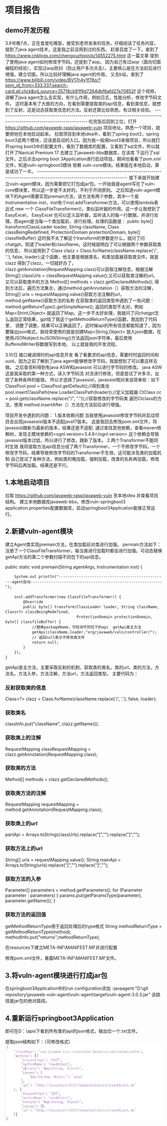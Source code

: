 # 项目报告




## demo开发历程


   3.6号晚7点，正在食堂吃晚饭，接受到老师发来的任务。仔细阅读了任务内容，提到了java agent技术，这是我之前没用到过的东西。
   赶紧百度了一下，查到了 https://www.cnblogs.com/chengxuzhixin/p/14552275.html 这一篇文章 提到了使用java agent如何修改字节码。还提到了aop。
   因为自己有过aop（面向切面编程的经验），实现过aop防抖（防止用户多次点击）。主要核心是在方法前后进行增强，建立切面。所以比较好理解java agent的作用。
   又去b站，查到了 https://www.bilibili.com/video/BV17n4y1f78o/?spm_id_from=333.337.search-card.all.click&vd_source=35718cb91f9d7264dbf6afd27e70852f 这个视频，讲解了java agent怎么去实现，有什么作用，例如日志，性能分析，修改字节码文件。
   这时基本有了大致的方向，在看到需要提取类的api信息，看到类信息，就想到了反射，这是动态获取类信息的方法。反射还算比较熟悉，有过相关经验。
    --------------------------------------------------------------------------------------------------------------------------
   吃完饭后回到工位，打开 https://github.com/javaweb-rasp/javaweb-vuln 项目地址。熟悉一个项目，就要把他在本地启动起来。
    拉取项目到本地idea中，看到了spring boot2，spring boot3这两个模块，应该是启动的入口。因为我一般用boot3来做项目，所以就打开spring boot3中的配置文件，看到了数据库的配置，又看到了sql文件，所以就打开了Navicat Premium 17 去建立了javaweb-bbs数据库，在该库
    下运行了sql文件。之后点击spring boot 3Application进行启动项目。期间也看看了pom.xml文件，知道vuln-springboot3模块 依赖 vuln-core模块。结果能在本地启动，算是成功了一半。
    ---------------------------------------------------------------------------------------------------------------------------
    接下来就开始建立vuln-agent模块，因为需要把它打包成jar包。一开始我是agent写在了vuln-core模块里，所以这一步是不太好的，不利于开闭原则。
    之后知道vuln-agent模块下的Agent需要实现premain方法，该方法有两个参数，其中一个是Instrumentation inst，inst有个inst.addTransformer方法，可以使用lambda表达式 new 一个 ClassFileTransformer()，类似监听器的作用。这一步让我想到了EasyExcel，
    EasyExcel 也可以定义监听器，监听读入的每一行数据，并进行处理。而agent是当每一个类加载前，进行处理。处理的函数是：
    public byte[] transform(ClassLoader loader, String className, Class<?> classBeingRedefined, ProtectionDomain protectionDomain, byte[] classfileBuffer) 
    这时我不太了解这个transform的参数是什么，就问了问chatgpt，知道了loader和className。这时候就明白了可以根据两个参数获取类的信息，
    所以就用到了 Class<?> clazz = Class.forName(className.replace('/', '.'), false, loader);这个函数，他主要是根据类名，和类加载器获取类文件。就是clazz
    得到了clazz，一切就好办了，clazz.getAnnotation(RequestMapping.class)可以获取注解信息，根据注解  String[] classUrls = classRequestMapping.value();又可以获取类注解的url。
    又可以获取类中的方法 Method[] methods = clazz.getDeclaredMethods(); 得到方法后，遍历方法集合，通过method.getAnnotation（）获取方法的注解， String[] urls = requestMapping.value()获取方法注解的url，method.getName()获取方法的名称
    在获取类的返回类型中遇到了一些问题：method.getReturnType().getSimpleName(); 返回的类型不太对，例如Map<Strint,Object> 就返回了Map。这一步不太好处理，我就问了问chatgpt怎么返回正常结果，gpt给了我这个getMethodReturnType()函数，我加到了代码里，
    调整了调整，结果可以正确返回了。这时候api的所有信息都能知道了，因为要输出json格式，我经常使用的就是创建Map<String,Object> 放入json数据，在使用JSONobject.toJSONString()方法返回json字符串，最后使用BufferedWriter将数据写到本地。
    以上就是我的开发流程。

3.10日    接口被调用时的api信息开发
    看了看要求的api信息，需要时时返回时间和uuid，因为之前了解到了java agent能够修改字节码，我就想到了可以要这样去做。
       之后查资料得到有java ASW和javassist 可以进行字节码的修改。
        java ASW 这是我采取的第一种方式，读入字节码流 对流进行修改，但是尝试了许多次，出现了各种各样的报错。
        所以才选择了javassist，javassist相对来说简单些：如下
        ClassPool pool = ClassPool.getDefault();//得到类池
        pool.insertClassPath(new LoaderClassPath(loader));//定义加载器
        CtClass cc = pool.get(className.replace("/", "."));//获取修改的字节码类
        遍历Ctclass的方法，使用 method.insertAfter（）方法在方法前后进行增强。
   
项目开发中遇到的问题：
        1.版本依赖问题
        当我使用javassist修改字节码并启动项目会出现javaassist版本不适配java17版本。
        这是我回去修改pom.xml文件，将javassist跟新为最新的版本，结果还是不适配.
        通过查找其他依赖，查看maven依赖树，发现主模块依赖的<ognl.version>3.4.6</ognl.version> 这个依赖会导致javassist版本过低，所以进行了修改，跟新了版本。
        2.两个Transformer不能同时生效
        我将提取方法api信息分成了两个Transformer，一个不修改字节码，一个修改字节码，结果导致修改字节码的Transformer不生效，这可能涉及类的加载机制
        自己尝试了各种方法，例如类的晚加载，强制加载，改类的名称再加载，修改字节码后再加载。结果还是不行。


## 1.本地启动项目

拉取 https://github.com/javaweb-rasp/javaweb-vuln 至本地idea 并查看项目结构。
建立本地数据库javaweb-bbs，修改vuln-springboot3 application.properties配置数据库，启动springboot3Application能够正常运行。

## 2.新建vuln-agent模块

建立Agent类实现premain方法，在类加载前对类进行加强。
permain方法如下：注册了一个ClassFileTransformer，每当类进行加载时都会进行加强。可动态替换getApi方法的第二个参数扫描不同包下的api信息。

public static void premain(String agentArgs, Instrumentation inst) {

        System.out.println("-------------------------------------------------agent启动-----------------------------------------------------------");

        inst.addTransformer(new ClassFileTransformer() {
            @Override
            public byte[] transform(ClassLoader loader, String className, Class<?> classBeingRedefined,
                                    ProtectionDomain protectionDomain, byte[] classfileBuffer) {
                //替换packageName，可检测不同包下的api  getApi是主方法
                getApi(className,loader,"org/javaweb/vuln/controller/");
                // 返回null表示不修改类文件
                return null;
            }
        });
    }
getApi是主方法，主要采取反射的机制，获取类的类名，类的url，类的方法，方法名，方法入参，方法注解，方法url，方法返回类型。
主要代码为：

### 反射获取类的信息

Class<?> clazz = Class.forName(className.replace('/', '.'), false, loader);   

### 获取类名

classInfo.put("className", clazz.getName());  

### 获取类上的注解

RequestMapping classRequestMapping = clazz.getAnnotation(RequestMapping.class);

### 获取类的方法

Method[] methods = clazz.getDeclaredMethods();

### 获取类方法的注解

RequestMapping requestMapping = method.getAnnotation(RequestMapping.class);

### 获取类上的url

partApi = Arrays.toString(classUrls).replace("[","").replace("]","");

### 获取方法上的url

String[] urls = requestMapping.value();
String mainApi = Arrays.toString(urls).replace("[","").replace("]","");

### 获取方法的入参

Parameter[] parameters = method.getParameters();
for (Parameter parameter : parameters) {
params.put(getParamsType(parameter), parameter.getName());
}   

### 获取方法的返回值
getMethodReturnType用于返回处理后的type格式
String methodReturnType = getMethodReturnType(method);
methodInfo.put("returns",methodReturnType);


在resources下建立META-INF\MANIFEST.MF并进行配置

修改pom.xml文件，暴露META-INF\MANIFEST.MF文件。

## 3.将vuln-agent模块进行打成jar包

在springboot3Application中的run configuration添加 -javaagent:"D:\git repository\javaweb-vuln-agent\vuln-agent\target\vuln-agent-3.0.3.jar" 该路径是jar包的绝对路径。

## 4.重新运行springboot3Application

即可在D：\\apis下看到所有类的api的json格式，输出位一个.txt文件。

提取json结构如下：（可修改格式）
![img.png](img.png)